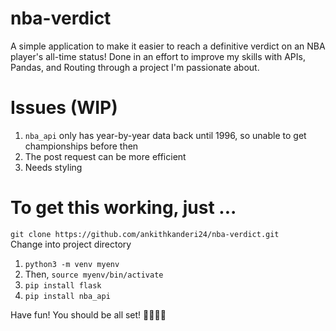 # nba-verdict
A simple application to make it easier to reach a definitive verdict on an NBA player's all-time status! Done in an effort to improve my skills with APIs, Pandas, and Routing through a project I'm passionate about.

# Issues (WIP)
1. `nba_api` only has year-by-year data back until 1996, so unable to get championships before then
2. The post request can be more efficient
3. Needs styling

# To get this working, just ...
`git clone https://github.com/ankithkanderi24/nba-verdict.git`  
Change into project directory
1. `python3 -m venv myenv`
2. Then, `source myenv/bin/activate`
3. `pip install flask`
4. `pip install nba_api`

Have fun! You should be all set! 🏀🏀🏀🏀
